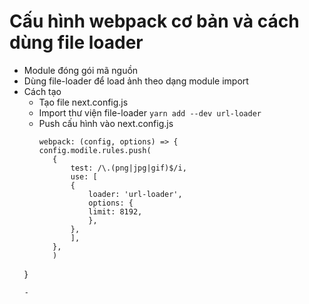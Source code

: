# Cấu hình webpack cơ bản và cách dùng file loader

- Module đóng gói mã nguồn
- Dùng file-loader để load ảnh theo dạng module import
- Cách tạo
  - Tạo file next.config.js
  - Import thư viện file-loader `yarn add --dev url-loader`
  - Push cấu hình vào next.config.js
     ```
    webpack: (config, options) => {
    config.modile.rules.push(
        {
            test: /\.(png|jpg|gif)$/i,
            use: [
            {
                loader: 'url-loader',
                options: {
                limit: 8192,
                },
            },
            ],
        },
        )
  }
    ```
    - 